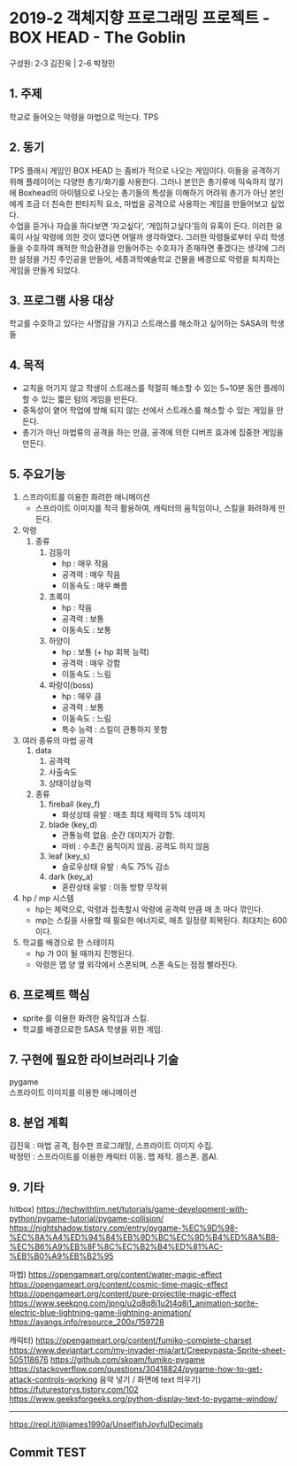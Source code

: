 # 2019-2 객체지향 프로그래밍 프로젝트 - **BOX HEAD - The Goblin**
구성원: 2-3 김진욱 | 2-6 박정민

## 1. 주제
학교로 들어오는 악령을 마법으로 막는다.
TPS

## 2. 동기
TPS 플래시 게임인 BOX HEAD 는 좀비가 적으로 나오는 게임이다. 이들을 공격하기 위해 플레이어는 다양한 총기/화기를 사용한다. 그러나 본인은 총기류에 익숙하지 않기에 Boxhead의 아이템으로 나오는 총기들의 특성을 이해하기 어려워 총기가 아닌 본인에게 조금 더 친숙한 판타지적 요소, 마법을 공격으로 사용하는 게임을 만들어보고 싶었다.  
수업을 듣거나 자습을 하다보면 ‘자고싶다’, ‘게임하고싶다’등의 유혹이 든다. 이러한 유혹이 사실 악령에 의한 것이 였다면 어떨까 생각하였다. 그러한 악령들로부터 우리 학생들을 수호하여 쾌적한 학습환경을 만들어주는 수호자가 존재하면 좋겠다는 생각에 그러한 설정을 가진 주인공을 만들어, 세종과학예술학교 건물을 배경으로 악령을 퇴치하는 게임을 만들게 되었다.

## 3. 프로그램 사용 대상
학교를 수호하고 있다는 사명감을 가지고 스트래스를 해소하고 싶어하는 SASA의 학생들

## 4. 목적
- 교칙을 어기지 않고 학생이 스트래스를 적절히 해소할 수 있는 5~10분 동안 플레이 할 수 있는 짧은 텀의 게임을 만든다.
- 중독성이 옅어 학업에 방해 되지 않는 선에서 스트래스를 해소할 수 있는 게임을 만든다.
- 총기가 아닌 마법류의 공격을 하는 만큼, 공격에 의한 디버프 효과에 집중한 게임을 만든다.

## 5. 주요기능
1. 스프라이트를 이용한 화려한 애니메이션
	- 스프라이트 이미지를 적극 활용하여, 캐릭터의 움직임이나, 스킬을 화려하게 만든다.
1. 악령  
	1. 종류  
		1. 검둥이
		    - hp : 매우 작음
		    - 공격력 : 매우 작음
		    - 이동속도 : 매우 빠름
		1. 초록이
		    - hp : 작음
		    - 공격력 : 보통
		    - 이동속도 : 보통
		1. 하양이
		    - hp : 보통 (+ hp 회복 능력)
		    - 공격력 : 매우 강함
		    - 이동속도 : 느림
		1. 파랑이(boss)
		    - hp : 매우 큼
		    - 공격력 : 보통
		    - 이동속도 : 느림
		    - 특수 능력 : 스킬이 관통하지 못함
1. 여러 종류의 마법 공격
    1. data
        1. 공격력
        1. 사출속도
        1. 상태이상능력
  	1. 종류
		1. fireball (key_f)
		    - 화상상태 유발 : 매초 최대 체력의 5% 데미지
		1. blade (key_d)
		    - 관통능력 없음. 순간 데미지가 강함.
		    - 마비 : 수초간 움직이지 않음. 공격도 하지 않음
		1. leaf (key_s)
		    - 슬로우상태 유발 : 속도 75% 감소
		1. dark (key_a)
		    - 혼란상태 유발 : 이동 방향 무작위
1. hp / mp 시스템  
	- hp는 체력으로, 악령과 접촉할시 악령에 공격력 만큼 매 초 마다 깎인다.  
	- mp는 스킬을 사용할 때 필요한 에너지로, 매초 일정량 회복된다. 최대치는 600이다.
2. 학교를 배경으로 한 스테이지  
	- hp 가 0이 될 때까지 진행된다.
	- 악령은 맵 양 옆 외각에서 스폰되며, 스폰 속도는 점점 빨라진다.

## 6. 프로젝트 핵심
- sprite 를 이용한 화려한 움직임과 스킬.  
- 학교를 배경으로한 SASA 학생을 위한 게임.

## 7. 구현에 필요한 라이브러리나 기술
pygame  
스프라이트 이미지를 이용한 애니메이션  

## 8. **분업 계획**
김진욱 : 마법 공격, 점수판 프로그래밍, 스프라이트 이미지 수집.  
박정민 : 스프라이트를 이용한 캐릭터 이동. 맵 제작. 몹스폰. 몹AI.

## 9. 기타

hitbox)
https://techwithtim.net/tutorials/game-development-with-python/pygame-tutorial/pygame-collision/
https://nightshadow.tistory.com/entry/pygame-%EC%9D%98-%EC%8A%A4%ED%94%84%EB%9D%BC%EC%9D%B4%ED%8A%B8-%EC%B6%A9%EB%8F%8C%EC%B2%B4%ED%81%AC-%EB%B0%A9%EB%B2%95

마법)
https://opengameart.org/content/water-magic-effect
https://opengameart.org/content/cosmic-time-magic-effect
https://opengameart.org/content/pure-projectile-magic-effect 
https://www.seekpng.com/ipng/u2q8q8i1u2t4q8i1_animation-sprite-electric-blue-lightning-game-lightning-animation/ 
https://avangs.info/resource_200x/159728

캐릭터)
https://opengameart.org/content/fumiko-complete-charset
https://www.deviantart.com/my-invader-mia/art/Creepypasta-Sprite-sheet-505118676
https://github.com/skoam/fumiko-pygame
https://stackoverflow.com/questions/30418824/pygame-how-to-get-attack-controls-working
음악 넣기 / 화면에 text 띄우기)
https://futurestorys.tistory.com/102
https://www.geeksforgeeks.org/python-display-text-to-pygame-window/

<hr>



https://repl.it/@james1990a/UnselfishJoyfulDecimals

## Commit TEST